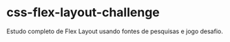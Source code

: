 # css-flex-layout-challenge
Estudo completo de Flex Layout usando fontes de pesquisas e jogo desafio.

